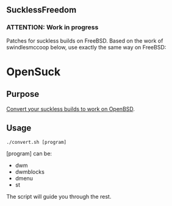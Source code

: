 ## SucklessFreedom 
### ATTENTION: Work in progress 

Patches for suckless builds on FreeBSD.
Based on the work of swindlesmccoop below, use exactly the same way on FreeBSD:

# OpenSuck

## Purpose
[Convert your suckless builds to work on OpenBSD](https://github.com/swindlesmccoop/opensuck).

## Usage
```
./convert.sh [program]
```
[program] can be:
- dwm
- dwmblocks
- dmenu
- st

The script will guide you through the rest.
